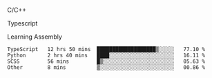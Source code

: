 <p>C/C++</p>
<p> Typescript</p>
<p>Learning Assembly</p>

<!--START_SECTION:waka-->

```text
TypeScript   12 hrs 50 mins  ███████████████████▒░░░░░   77.10 %
Python       2 hrs 40 mins   ████░░░░░░░░░░░░░░░░░░░░░   16.11 %
SCSS         56 mins         █▒░░░░░░░░░░░░░░░░░░░░░░░   05.63 %
Other        8 mins          ▒░░░░░░░░░░░░░░░░░░░░░░░░   00.86 %
```

<!--END_SECTION:waka-->
